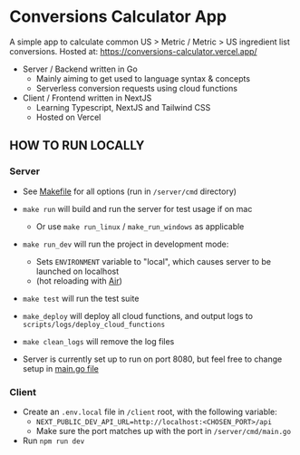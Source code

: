 # Conversions Calculator App

A simple app to calculate common US > Metric / Metric > US ingredient list conversions. Hosted at: https://conversions-calculator.vercel.app/

- Server / Backend written in Go
  - Mainly aiming to get used to language syntax & concepts
  - Serverless conversion requests using cloud functions
- Client / Frontend written in NextJS
  - Learning Typescript, NextJS and Tailwind CSS
  - Hosted on Vercel

## HOW TO RUN LOCALLY

### Server

- See [Makefile](https://github.com/omcmanus1/conversions-calculator/blob/main/server/cmd/Makefile) for all options (run in `/server/cmd` directory)
- `make run` will build and run the server for test usage if on mac
  - Or use `make run_linux` / `make_run_windows` as applicable
- `make run_dev` will run the project in development mode:
  - Sets `ENVIRONMENT` variable to "local", which causes server to be launched on localhost
  - (hot reloading with [Air](https://github.com/cosmtrek/air))
- `make test` will run the test suite
- `make_deploy` will deploy all cloud functions, and output logs to `scripts/logs/deploy_cloud_functions`
- `make clean_logs` will remove the log files

- Server is currently set up to run on port 8080, but feel free to change setup in [main.go file](server/cmd/main.go)

### Client

- Create an `.env.local` file in `/client` root, with the following variable:
  - `NEXT_PUBLIC_DEV_API_URL=http://localhost:<CHOSEN_PORT>/api`
  - Make sure the port matches up with the port in `/server/cmd/main.go`
- Run `npm run dev`
